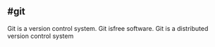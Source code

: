 #git
---
Git is a version control system.
Git isfree software.
Git is a distributed version control system

